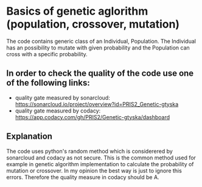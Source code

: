 # Basics of genetic aglorithm (population, crossover, mutation)
The code contains generic class of an Individual, Population. The Individual has an possibility to mutate with given probability and the Population can cross with a specific probability.
## In order to check the quality of the code use one of the following links:
- quality gate measured by sonarcloud: https://sonarcloud.io/project/overview?id=PRIS2_Genetic-gtyska
- quality gate measured by codacy: https://app.codacy.com/gh/PRIS2/Genetic-gtyska/dashboard

## Explanation
The code uses python's random method which is considerered by sonarcloud and codacy as not secure. This is the common method used for example in genetic algorithm implementation to calculate the probability of mutation or crossover. In my opinion the best way is just to ignore this errors. Therefore the quality measure in codacy should be A.
